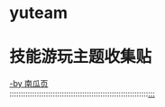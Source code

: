# yuteam
# 技能游玩主题收集贴
[-by 南瓜页](https://myngy.github.io/) <br />
:::::::::::::::::::::::::::::::::::::::::::::::::::::::::::::[:::](https://github.com/myio/myio.github.io/edit/master/README.md)
